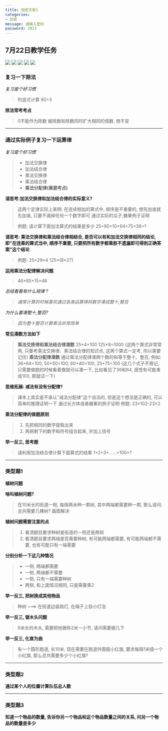 ```yaml
---
title: 加密文章1
categories:
- 加密
message: 请输入密码
password: 2023
---
```


## 7月22日教学任务

![](https://img.gejiba.com/images/c5a2ef7ffd6160611c8ce8045cc87f1a.jpg)
![](https://img.gejiba.com/images/ab57edd8dae85a4883a288e70a6fc9de.jpg)
![](https://img.gejiba.com/images/1f3b85fae7216d56b8f839fce83f52e9.jpg)
![](https://img.gejiba.com/images/603c337f82e86d8cdbe888fd029601b3.jpg)
![](https://img.gejiba.com/images/2d1e9a18e02fe52501f5346431e760b5.jpg)


### 复习一下除法  
*复习是个好习惯*
> 列竖式计算
> 90÷3

**除法常考考点**
> 0不能作为除数
> 被除数和除数同时扩大相同的倍数, 商不变
---
### 通过实际例子复习一下运算律 
*复习是个好习惯*
> - 加法交换律
> - 加法结合律
> - 乘法交换律
> - 乘法结合律
> - **乘法分配律(重要考点)**

**请思考:加法交换律和加法结合律的实际意义?**
> 这两个定律实际上表明: 在连续相加的算式中, 顺序是不重要的, 想先加谁就先加谁, 只要不漏掉任何一个数字即可
> 通过实际的瓜子,糖果例子证明
> 
> 例题: 请计算下面加法算式的结果是多少
> 25+90+10+64+75+36=?

**请思考: 乘法交换律和乘法结合律相结合, 是否可以有和加法交换律相同的结论, 即"在连乘的算式当中, 顺序不重要, 只要把所有数字都乘胜不遗漏即可得到正确答案"这个结论**
> 例题:
> 25×29×4
> 125×(8×27)

**运用乘法分配律解决问题**

> 46×85+15×46

*总结看看有什么规律 ?*
> *通常计算的时候喜欢通过各类运算律将数字凑成整十,整百*

*为什么要凑整十,整百?*
> *因为整十整百计算乘法非常简单*

**常见凑数方法如下**
> **乘法交换律和乘法结合律凑数**
> 25×4=100
> 125×8=1000
> (这两个算式非常常用, 只要考乘法交换律、乘法结合律的知识点, 这两个算式一定考, 所以需要记住)
> **乘法分配律凑数**
> 通过乘法分配律凑两个数的和等于整十、整百, 例如:
> 36+64=100, 50+50=100, 60+40=100, 25+75=100
> (这几个式子不用记, 只需要做题的时候看着像就可以凑一下, 比如看见了36和64, 感觉有可能凑成100, 那就试一下)

**思维拓展: 减法有没有分配律?**
> 课本上其实是不承认"减法分配律"这个说法的, 但是这个想法是正确的, 可以简单的推理证明一下
> 通过长方体或者糖果的例子证明
> 例题: 23×102-23×2

**乘法分配律的做题原则**
> 1. 先把相同的数字提取出来
> 2. 再把剩下的数字和符号组合起来, 并加上括号

**举一反三, 思考题**
> 请利用加法结合律计算下面算式的结果
> 1+2+3+......+100=?

---
### 类型题1
**植树问题**

**啥叫植树问题?**
> 在10米长的街道一侧, 每隔两米种一颗树, 其中两端都需要种一颗, 那么请问: 总共需要几棵树?
> 画图解决

**植树问题需要注意的点**
> 1. 看清题目要求种树是街道的一侧还是两侧
> 2. 看清题目要求两端是否需要种树, 有可能两端都需要, 有可能两端都不需要, 也有可能只有一端需要

**分别分析一下这几种情况**
> - 一侧, 两端都需要
> - 一侧, 两端都不需要
> - 一侧, 只有一端需要种树
> - 两侧, 和上面情况相同, 只是需要乘2

**举一反三, 把树换成其他物品**
> 种树 ===> 在街道边装路灯, 在绳子上挂小灯泡

**举一反三, 锯木头问题**
> 6米长的木头, 需要把他据称2米一小节, 请问需要据几下

**举一反三, 化直为曲**
> 有一个圆形跑道, 长10米, 现在需要在跑道外围插小红旗, 要求每隔1米插一个小红旗, 那么总共需要多少个小红旗?

---
### 类型题2

**通过某个人的位置计算队伍总人数**

---
### 类型题3

**知道一个物品的数量, 告诉你另一个物品和这个物品数量之间的关系, 问另一个物品的数量是多少**
